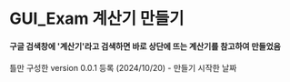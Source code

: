 # GUI_Exam 계산기 만들기
#### 구글 검색창에 '계산기'라고 검색하면 바로 상단에 뜨는 계산기를 참고하여 만들었음
틀만 구성한 version 0.0.1 등록 (2024/10/20) - 만들기 시작한 날짜

